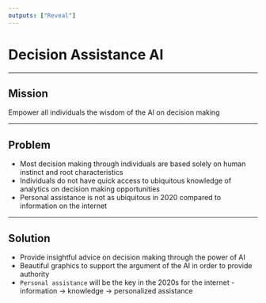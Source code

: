```yaml
---
outputs: ["Reveal"]
---
```


# Decision Assistance AI

---

## Mission

Empower all individuals the wisdom of the AI on decision making

---

## Problem

- Most decision making through individuals are based solely on human instinct and root characteristics
- Individuals do not have quick access to ubiquitous knowledge of analytics on decision making opportunities
- Personal assistance is not as ubiquitous in 2020 compared to information on the internet

---

## Solution

- Provide insightful advice on decision making through the power of AI
- Beautiful graphics to support the argument of the AI in order to provide authority
- `Personal assistance` will be the key in the 2020s for the internet - information -> knowledge -> personalized assistance
